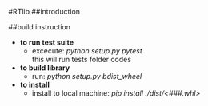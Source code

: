 #RTlib 
##introduction

##build instruction

* **to run test suite**
    * excecute:  <tb> *python setup.py pytest*<br>
    this will run tests folder codes
* **to build library**
    * run: *python setup.py bdist_wheel*
* **to install** 
    * install to local machine: *pip install ./dist/<###.whl>*